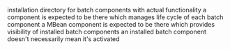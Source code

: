 installation directory for batch components with actual functionality
a component is expected to be there which manages life cycle of each batch component
a MBean component is expected to be there which provides visibility of installed batch components
an installed batch component doesn't necessarily mean it's activated